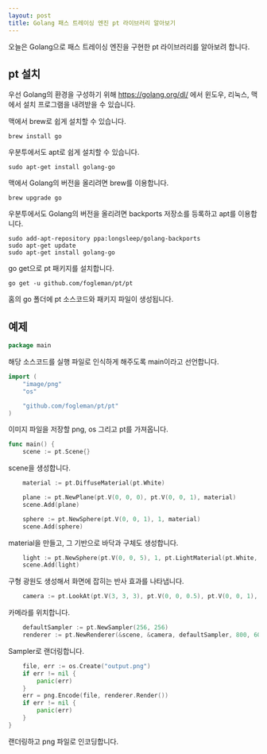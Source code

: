 ```yaml
---
layout: post
title: Golang 패스 트레이싱 엔진 pt 라이브러리 알아보기
---
```


오늘은 Golang으로 패스 트레이싱 엔진을 구현한 pt 라이브러리를 알아보려 합니다.

## pt 설치

우선 Golang의 환경을 구성하기 위해 https://golang.org/dl/ 에서 윈도우, 리눅스, 맥에서 설치 프로그램을 내려받을 수 있습니다.

맥에서 brew로 쉽게 설치할 수 있습니다.

```
brew install go
```

우분투에서도 apt로 쉽게 설치할 수 있습니다.

```
sudo apt-get install golang-go
```

맥에서 Golang의 버전을 올리려면 brew를 이용합니다.

```
brew upgrade go
```

우분투에서도 Golang의 버전을 올리려면 backports 저장소를 등록하고 apt를 이용합니다.

```
sudo add-apt-repository ppa:longsleep/golang-backports
sudo apt-get update
sudo apt-get install golang-go
```

go get으로 pt 패키지를 설치합니다.

```
go get -u github.com/fogleman/pt/pt
```

홈의 go 폴더에 pt 소스코드와 패키지 파일이 생성됩니다.

## 예제

```go
package main
```

해당 소스코드를 실행 파일로 인식하게 해주도록 main이라고 선언합니다.

```go
import (
	"image/png"
	"os"

	"github.com/fogleman/pt/pt"
)
```

이미지 파일을 저장할 png, os 그리고 pt를 가져옵니다.

```go
func main() {
	scene := pt.Scene{}
```

scene을 생성합니다.

```go
	material := pt.DiffuseMaterial(pt.White)

	plane := pt.NewPlane(pt.V(0, 0, 0), pt.V(0, 0, 1), material)
	scene.Add(plane)

	sphere := pt.NewSphere(pt.V(0, 0, 1), 1, material)
	scene.Add(sphere)
```

material을 만들고, 그 기반으로 바닥과 구체도 생성합니다.

```go
	light := pt.NewSphere(pt.V(0, 0, 5), 1, pt.LightMaterial(pt.White, 10))
	scene.Add(light)
```

구형 광원도 생성해서 화면에 잡히는 반사 효과를 나타냅니다.

```go
	camera := pt.LookAt(pt.V(3, 3, 3), pt.V(0, 0, 0.5), pt.V(0, 0, 1), 50)
```

카메라를 위치합니다.

```go
	defaultSampler := pt.NewSampler(256, 256)
	renderer := pt.NewRenderer(&scene, &camera, defaultSampler, 800, 600)
```

Sampler로 랜더링합니다.

```go
	file, err := os.Create("output.png")
	if err != nil {
		panic(err)
	}
	err = png.Encode(file, renderer.Render())
	if err != nil {
		panic(err)
	}
}
```

랜더링하고 png 파일로 인코딩합니다.